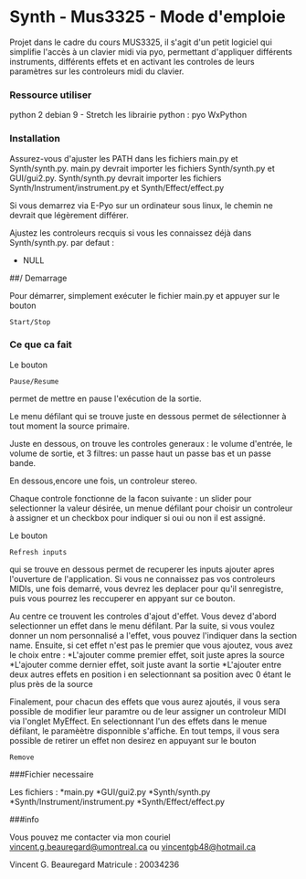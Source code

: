 # Synth - Mus3325 - Mode d'emploie

Projet dans le cadre du cours MUS3325, il s'agit d'un petit logiciel qui simplifie l'accès à un clavier midi via pyo, permettant d'appliquer différents instruments, différents effets et en activant les controles de leurs paramètres sur les controleurs midi du clavier.

### Ressource utiliser
python 2
debian 9 - Stretch
les librairie python :
	pyo
	WxPython

### Installation

Assurez-vous d'ajuster les PATH dans les fichiers main.py et Synth/synth.py.
main.py devrait importer les fichiers Synth/synth.py et GUI/gui2.py.
Synth/synth.py devrait importer les fichiers Synth/Instrument/instrument.py et Synth/Effect/effect.py

Si vous demarrez via E-Pyo sur un ordinateur sous linux, le chemin ne devrait que légèrement différer.

Ajustez les controleurs recquis si vous les connaissez déjà dans Synth/synth.py. par defaut :
* NULL


##/ Demarrage

Pour démarrer, simplement exécuter le fichier main.py et appuyer sur le bouton 

```
Start/Stop
```

### Ce que ca fait

Le bouton 

```
Pause/Resume
```

permet de mettre en pause l'exécution de la sortie. 

Le menu défilant qui se trouve juste en dessous permet de sélectionner à tout moment la source primaire.

Juste en dessous, on trouve les controles generaux : le volume d'entrée, le volume de sortie, et 3 filtres: un passe haut un passe bas et un passe bande.

En dessous,encore une fois, un controleur stereo.

Chaque controle fonctionne de la facon suivante : un slider pour selectionner la valeur désirée, un menue défilant pour choisir un controleur à assigner et un checkbox pour indiquer si oui ou non il est assigné.

Le bouton
```
Refresh inputs
```
qui se trouve en dessous permet de recuperer les inputs ajouter apres l'ouverture de l'application. Si vous ne connaissez pas vos controleurs MIDIs, une fois demarré, vous devrez les deplacer pour qu'il senregistre, puis vous pourrez les reccuperer en appyant sur ce bouton.

Au centre ce trouvent les controles d'ajout d'effet.
Vous devez d'abord selectionner un effet dans le menu défilant. Par la suite, si vous voulez donner un nom personnalisé a l'effet, vous pouvez l'indiquer dans la section name. Ensuite, si cet effet n'est pas le premier que vous ajoutez, vous avez le choix entre : 
*L'ajouter comme premier effet, soit juste apres la source
*L'ajouter comme dernier effet, soit juste avant la sortie
*L'ajouter entre deux autres effets en position i en selectionnant sa position avec 0 étant le plus près de la source 

Finalement, pour chacun des effets que vous aurez ajoutés, il vous sera possible de modifier leur paramtre ou de leur assigner un controleur MIDI via l'onglet MyEffect. En selectionnant l'un des effets dans le menue défilant, le paramèètre disponnible s'affiche. En tout temps, il vous sera possible de retirer un effet non desirez en appuyant sur le bouton
```
Remove
```


###Fichier necessaire

Les fichiers : 
	*main.py
	*GUI/gui2.py
	*Synth/synth.py
	*Synth/Instrument/instrument.py
	*Synth/Effect/effect.py

###info

Vous pouvez me contacter via mon couriel 
vincent.g.beauregard@umontreal.ca
ou
vincentgb48@hotmail.ca

Vincent G. Beauregard
Matricule : 20034236
